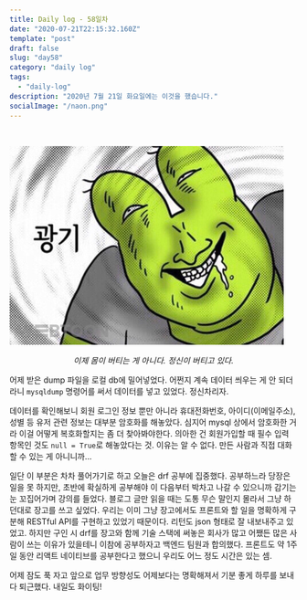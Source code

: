 ```yaml
---
title: Daily log - 58일차
date: "2020-07-21T22:15:32.160Z"
template: "post"
draft: false
slug: "day58"
category: "daily log"
tags:
  - "daily-log"
description: "2020년 7월 21일 화요일에는 이것을 했습니다."
socialImage: "/naon.png"
---
```


<br>

![day58](/media/200721-day58.JPG)
*<center>이제 몸이 버티는 게 아니다. 정신이 버티고 있다.</center>*

어제 받은 dump 파일을 로컬 db에 밀어넣었다. 어쩐지 계속 데이터 씌우는 게 안 되더라니 `mysqldump` 명령어를 써서 데이터를 넣고 있었다. 정신차리자.

데이터를 확인해보니 회원 로그인 정보 뿐만 아니라 휴대전화번호, 아이디(이메일주소), 성별 등 유저 관련 정보는 대부분 암호화를 해놓았다. 심지어 mysql 상에서 암호화한 거라 이걸 어떻게 복호화할지는 좀 더 찾아봐야한다. 의아한 건 회원가입할 때 필수 입력 항목인 것도 `null = True`로 해놓았다는 것. 이유는 알 수 없다. 만든 사람과 직접 대화할 수 있는 게 아니니까...

일단 이 부분은 차차 풀어가기로 하고 오늘은 drf 공부에 집중했다. 공부하느라 당장은 일을 못 하지만, 초반에 확실하게 공부해야 이 다음부터 박차고 나갈 수 있으니까 감기는 눈 꼬집어가며 강의를 들었다. 블로그 글만 읽을 때는 도통 무슨 말인지 몰라서 그냥 하던대로 장고를 쓰고 싶었다. 우리는 이미 그냥 장고에서도 프론트와 할 일을 명확하게 구분해 RESTful API를 구현하고 있었기 때문이다. 리턴도 json 형태로 잘 내보내주고 있었고. 하지만 구인 시 drf를 장고와 함께 기술 스택에 써놓은 회사가 많고 어쨌든 많은 사람이 쓰는 이유가 있을테니 이참에 공부하자고 백엔드 팀원과 합의했다. 프론트도 약 1주일 동안 리액트 네이티브를 공부한다고 했으니 우리도 어느 정도 시간은 있는 셈.

어제 잠도 푹 자고 앞으로 업무 방향성도 어제보다는 명확해져서 기분 좋게 하루를 보내다 퇴근했다. 내일도 화이팅!